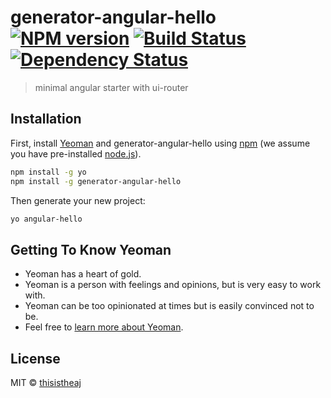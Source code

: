 # generator-angular-hello [![NPM version][npm-image]][npm-url] [![Build Status][travis-image]][travis-url] [![Dependency Status][daviddm-image]][daviddm-url]
> minimal angular starter with ui-router

## Installation

First, install [Yeoman](http://yeoman.io) and generator-angular-hello using [npm](https://www.npmjs.com/) (we assume you have pre-installed [node.js](https://nodejs.org/)).

```bash
npm install -g yo
npm install -g generator-angular-hello
```

Then generate your new project:

```bash
yo angular-hello
```

## Getting To Know Yeoman

 * Yeoman has a heart of gold.
 * Yeoman is a person with feelings and opinions, but is very easy to work with.
 * Yeoman can be too opinionated at times but is easily convinced not to be.
 * Feel free to [learn more about Yeoman](http://yeoman.io/).

## License

MIT © [thisistheaj]()


[npm-image]: https://badge.fury.io/js/generator-angular-hello.svg
[npm-url]: https://npmjs.org/package/generator-angular-hello
[travis-image]: https://travis-ci.org/thisistheaj/generator-angular-hello.svg?branch=master
[travis-url]: https://travis-ci.org/thisistheaj/generator-angular-hello
[daviddm-image]: https://david-dm.org/thisistheaj/generator-angular-hello.svg?theme=shields.io
[daviddm-url]: https://david-dm.org/thisistheaj/generator-angular-hello
